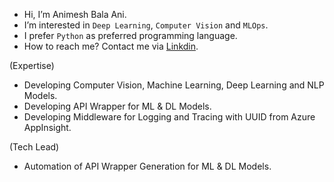 - Hi, I’m Animesh Bala Ani.
- I’m interested in `Deep Learning`, `Computer Vision` and `MLOps`.
- I prefer `Python` as preferred programming language.
- How to reach me? Contact me via [Linkdin](https://www.linkedin.com/in/ani717/).

(Expertise)
- Developing Computer Vision, Machine Learning, Deep Learning and NLP Models.
- Developing API Wrapper for ML & DL Models.
- Developing Middleware for Logging and Tracing with UUID from Azure AppInsight.

(Tech Lead)
- Automation of API Wrapper Generation for ML & DL Models.
